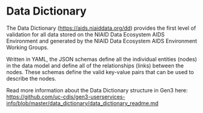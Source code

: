 # Data Dictionary

The Data Dictionary (https://aids.niaiddata.org/dd) provides the first level of validation for all data stored on the NIAID Data Ecosystem AIDS Environment and generated by the NIAID Data Ecosystem AIDS Environment Working Groups.

Written in YAML, the JSON schemas define all the individual entities (nodes) in the data model and define all of the relationships (links) between the nodes. These schemas define the valid key-value pairs that can be used to describe the nodes.

Read more information about the Data Dictionary structure in Gen3 here:
https://github.com/uc-cdis/gen3-userservices-info/blob/master/data_dictionary/data_dictionary_readme.md

